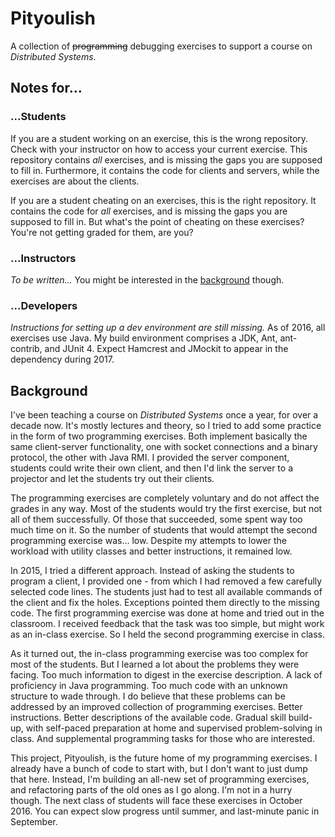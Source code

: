 # Pityoulish
A collection of ~~programming~~ debugging exercises to support a course on _Distributed Systems_.

## Notes for...
### ...Students
If you are a student working on an exercise, this is the wrong repository. Check with your instructor on how to access your current exercise.
This repository contains _all_ exercises, and is missing the gaps you are supposed to fill in. Furthermore, it contains the code for clients and servers, while the exercises are about the clients.

If you are a student cheating on an exercises, this is the right repository.
It contains the code for _all_ exercises, and is missing the gaps you are supposed to fill in. But what's the point of cheating on these exercises? You're not getting graded for them, are you?

### ...Instructors
_To be written..._
You might be interested in the [background](#background) though.

### ...Developers
_Instructions for setting up a dev environment are still missing._
As of 2016, all exercises use Java. My build environment comprises a JDK, Ant, ant-contrib, and JUnit 4.
Expect Hamcrest and JMockit to appear in the dependency during 2017.

## Background
I've been teaching a course on _Distributed Systems_ once a year, for over a decade now. It's mostly lectures and theory, so I tried to add some practice in the form of two programming exercises. Both implement basically the same client-server functionality, one with socket connections and a binary protocol, the other with Java RMI. I provided the server component, students could write their own client, and then I'd link the server to a projector and let the students try out their clients.

The programming exercises are completely voluntary and do not affect the grades in any way. Most of the students would try the first exercise, but not all of them successfully. Of those that succeeded, some spent way too much time on it. So the number of students that would attempt the second programming exercise was... low. Despite my attempts to lower the workload with utility classes and better instructions, it remained low.

In 2015, I tried a different approach. Instead of asking the students to program a client, I provided one - from which I had removed a few carefully selected code lines. The students just had to test all available commands of the client and fix the holes. Exceptions pointed them directly to the missing code.
The first programming exercise was done at home and tried out in the classroom. I received feedback that the task was too simple, but might work as an in-class exercise. So I held the second programming exercise in class.

As it turned out, the in-class programming exercise was too complex for most of the students. But I learned a lot about the problems they were facing. Too much information to digest in the exercise description. A lack of proficiency in Java programming. Too much code with an unknown structure to wade through.
I do believe that these problems can be addressed by an improved collection of programming exercises. Better instructions. Better descriptions of the available code. Gradual skill build-up, with self-paced preparation at home and supervised problem-solving in class. And supplemental programming tasks for those who are interested.

This project, Pityoulish, is the future home of my programming exercises. I already have a bunch of code to start with, but I don't want to just dump that here. Instead, I'm building an all-new set of programming exercises, and refactoring parts of the old ones as I go along. I'm not in a hurry though. The next class of students will face these exercises in October 2016. You can expect slow progress until summer, and last-minute panic in September.
